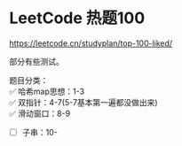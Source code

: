 # LeetCode 热题100
https://leetcode.cn/studyplan/top-100-liked/

部分有些测试。

题目分类：  
✅ 哈希map思想：1-3  
✅ 双指针：4-7(5-7基本第一遍都没做出来)  
✅ 滑动窗口：8-9  
-[ ] 子串：10-